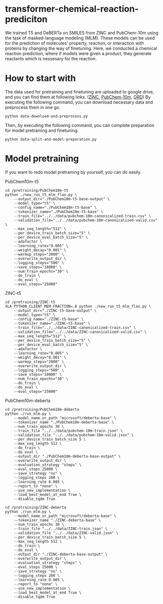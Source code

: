 # transformer-chemical-reaction-prediciton
We trained T5 and DeBERTa on SMILES from ZINC and PubChem-10m using the task of masked-language modeling (MLM). These models can be used for the prediction of molecules' property, reaction, or interaction with proteins by changing the way of finetuning. Here, we conducted a chemical reaction prediction, where if models were given a product, they generate reactants which is nessesary for the reaction.
# How to start with
The data used for pretraining and finetuning are uploaded to google drive, and you can find them at following links. ([ZINC](https://drive.google.com/drive/folders/1lSPCqh31zxTVEhuiPde7W3rZG8kPgp-z), [PubChem-10m](https://drive.google.com/file/d/1ygYs8dy1-vxD1Vx6Ux7ftrXwZctFjpV3/view), [ORD](https://drive.google.com/file/d/1BEk2GWhNU-Azj9hm77Z2wufsPN49wN0m/view))
By executing the following command, you can download necessary data and preprocess them in one go.
```
python data-download-and-preprocess.py
```
Then, by executing the following command, you can complete preparation for model pretraining and finetuning.
```
python data-split-and-model-preparation.py
```
# Model pretraining
If you want to redo model pretraining by yourself, you can do easily.

PubChem10m-t5
```
cd /pretraining/PubChem10m-t5
python ./new_run_t5_mlm_flax.py \
    --output_dir="./PubChem10m-t5-base-output" \
    --model_type="t5" \
    --config_name="./PubChem10m-t5-base" \
    --tokenizer_name="./PubChem10m-t5-base" \
    --train_file="../../data/pubchem-10m-canonicalized-train.csv" \
    --validation_file="../../data/pubchem-10m-canonicalized-valid.csv" \
    --max_seq_length="512" \
    --per_device_train_batch_size="5" \
    --per_device_eval_batch_size="5" \
    --adafactor \
    --learning_rate="0.005" \
    --weight_decay="0.001" \
    --warmup_steps="2000" \
    --overwrite_output_dir \
    --logging_steps="500" \
    --save_steps="10000" \
    --num_train_epochs="30" \
    --do_train \
    --do_eval \
    --eval_steps="25000"
```

ZINC-t5
```
cd /pretraining/ZINC-t5
XLA_PYTHON_CLIENT_MEM_FRACTION=.8 python ./new_run_t5_mlm_flax.py \
    --output_dir="./ZINC-t5-base-output" \
    --model_type="t5" \
    --config_name="./ZINC-t5-base" \
    --tokenizer_name="./ZINC-t5-base" \
    --train_file="../../data/ZINC-canonicalized-train.csv" \
    --validation_file="../../data/ZINC-canonicalized-valid.csv" \
    --max_seq_length="512" \
    --per_device_train_batch_size="5" \
    --per_device_eval_batch_size="5" \
    --adafactor \
    --learning_rate="0.005" \
    --weight_decay="0.001" \
    --warmup_steps="2000" \
    --overwrite_output_dir \
    --logging_steps="500" \
    --save_steps="10000" \
    --num_train_epochs="30" \
    --do_train \
    --do_eval \
    --eval_steps="25000"
```

PubChem10m-deberta
```
cd /pretraining/PubChem10m-deberta
python ./run_mlm.py \
    --model_name_or_path "microsoft/deberta-base" \
    --tokenizer_name "./PubChem10m-deberta-base" \
    --num_train_epochs 30 \
    --train_file "../../data/pubchem-10m-train.json" \
    --validation_file "../../data/pubchem-10m-valid.json" \
    --per_device_train_batch_size 5 \
    --max_seq_length 512 \
    --do_train \
    --do_eval \
    --output_dir "./PubChem10m-deberta-base-output" \
    --overwrite_output_dir \
    --evaluation_strategy "steps" \
    --eval_steps 25000 \
    --save_strategy "no" \
    --logging_steps 200 \
    --learning_rate 0.005 \
    --report_to "none" \
    --use_new_implementation \
    --load_best_model_at_end True \
    --disable_tqdm True
```


```
cd /pretraining/ZINC-deberta
python ./run_mlm.py \
    --model_name_or_path "microsoft/deberta-base" \
    --tokenizer_name "./ZINC-deberta-base" \
    --num_train_epochs 30 \
    --train_file "../../data/ZINC-train.json" \
    --validation_file "../../data/ZINC-valid.json" \
    --per_device_train_batch_size 5 \
    --max_seq_length 512 \
    --do_train \
    --do_eval \
    --output_dir "./ZINC-deberta-base-output" \
    --overwrite_output_dir \
    --evaluation_strategy "steps" \
    --eval_steps 25000 \
    --save_strategy "no" \
    --logging_steps 200 \
    --learning_rate 0.005 \
    --report_to "none" \
    --use_new_implementation \
    --load_best_model_at_end True \
    --disable_tqdm True
```